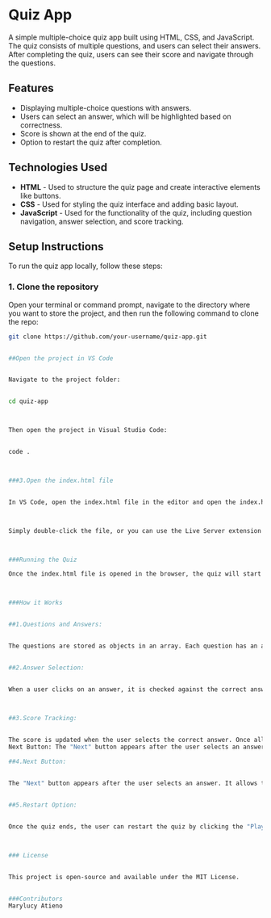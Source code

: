 # Quiz App

A simple multiple-choice quiz app built using HTML, CSS, and JavaScript. The quiz consists of multiple questions, and users can select their answers. After completing the quiz, users can see their score and navigate through the questions.

## Features
- Displaying multiple-choice questions with answers.
- Users can select an answer, which will be highlighted based on correctness.
- Score is shown at the end of the quiz.
- Option to restart the quiz after completion.

## Technologies Used
- **HTML** - Used to structure the quiz page and create interactive elements like buttons.
- **CSS** - Used for styling the quiz interface and adding basic layout.
- **JavaScript** - Used for the functionality of the quiz, including question navigation, answer selection, and score tracking.

## Setup Instructions

To run the quiz app locally, follow these steps:

### 1. Clone the repository

Open your terminal or command prompt, navigate to the directory where you want to store the project, and then run the following command to clone the repo:

```bash
git clone https://github.com/your-username/quiz-app.git


##Open the project in VS Code


Navigate to the project folder: 


cd quiz-app



Then open the project in Visual Studio Code:


code .  



###3.Open the index.html file


In VS Code, open the index.html file in the editor and open the index.html file in your browser.



Simply double-click the file, or you can use the Live Server extension in VS Code to run it locally.



###Running the Quiz

Once the index.html file is opened in the browser, the quiz will start automatically. Click on the answers to proceed to the next question. After completing the quiz, you will see your score and have the option to restart.



###How it Works


##1.Questions and Answers:


The questions are stored as objects in an array. Each question has an associated list of answers, where one answer is marked as correct.


##2.Answer Selection:


When a user clicks on an answer, it is checked against the correct answer. If the selected answer is correct, it’s highlighted as "correct". If incorrect, it’s highlighted as "incorrect".



##3.Score Tracking:


The score is updated when the user selects the correct answer. Once all questions have been answered, the score is displayed.
Next Button: The "Next" button appears after the user selects an answer. It allows the user to move to the next question.

##4.Next Button:


The "Next" button appears after the user selects an answer. It allows the user to move to the next question.


##5.Restart Option:


Once the quiz ends, the user can restart the quiz by clicking the "Play Again" button.



### License


This project is open-source and available under the MIT License.


###Contributors
Marylucy Atieno